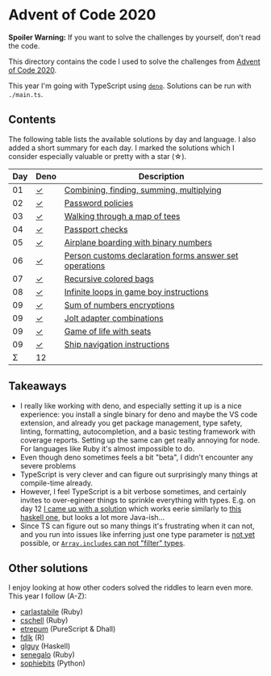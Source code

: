 Advent of Code 2020
===================

**Spoiler Warning:** If you want to solve the challenges by yourself, don't read the code.

This directory contains the code I used to solve the challenges from [Advent of Code 2020](http://adventofcode.com/2020).

This year I'm going with TypeScript using [`deno`](https://deno.land/). Solutions can be run with `./main.ts`.

Contents
--------

The following table lists the available solutions by day and language. I also
added a short summary for each day. I marked the solutions which I consider
especially valuable or pretty with a star (☆).

Day | Deno         | Description
----|-------------|--------------------------------------------------------------
01  | [✓][deno01] | [Combining, finding, summing, multiplying][aoc01]
02  | [✓][deno02] | [Password policies][aoc02]
03  | [✓][deno03] | [Walking through a map of tees][aoc03]
04  | [✓][deno04] | [Passport checks][aoc04]
05  | [✓][deno05] | [Airplane boarding with binary numbers][aoc05]
06  | [✓][deno06] | [Person customs declaration forms answer set operations][aoc06]
07  | [✓][deno07] | [Recursive colored bags][aoc07]
08  | [✓][deno08] | [Infinite loops in game boy instructions][aoc08]
09  | [✓][deno09] | [Sum of numbers encryptions][aoc09]
09  | [✓][deno10] | [Jolt adapter combinations][aoc10]
09  | [✓][deno11] | [Game of life with seats][aoc11]
09  | [✓][deno12] | [Ship navigation instructions][aoc12]
Σ   |          12 |

Takeaways
---------

* I really like working with deno, and especially setting it up is a nice experience: you install a single binary for deno and maybe the VS code extension, and already you get package management, type safety, linting, formatting, autocompletion, and a basic testing framework with coverage reports. Setting up the same can get really annoying for node. For languages like Ruby it's almost impossible to do.
* Even though deno sometimes feels a bit "beta", I didn't encounter any severe problems
* TypeScript is very clever and can figure out surprisingly many things at compile-time already.
* However, I feel TypeScript is a bit verbose sometimes, and certainly invites to over-egineer things to sprinkle everything with types. E.g. on day 12 [I came up with a solution][deno12] which works eerie similarly to [this haskell one](https://github.com/glguy/advent2020/blob/master/execs/Day12.hs), but looks a lot more Java-ish...
* Since TS can figure out so many things it's frustrating when it can not, and you run into issues like inferring just one type parameter is [not yet](https://github.com/microsoft/TypeScript/pull/26349) possible, or [`Array.includes` can not "filter" types](https://github.com/microsoft/TypeScript/issues/26255).

Other solutions
---------------

I enjoy looking at how other coders solved the riddles to learn even more. This
year I follow (A-Z):

* [carlastabile](https://github.com/carlastabile/advent-of-code-2020) (Ruby)
* [cschell](https://github.com/cschell/adventofcode/tree/master/2020) (Ruby)
* [etrepum](https://github.com/etrepum/aoc-2020) (PureScript & Dhall)
* [fdlk](https://github.com/fdlk/advent-2020) (R)
* [glguy](https://github.com/glguy/advent2020) (Haskell)
* [senegalo](https://github.com/senegalo/advent-of-code-2020) (Ruby)
* [sophiebits](https://github.com/sophiebits/adventofcode/tree/main/2020) (Python)

 [aoc01]: http://adventofcode.com/2020/day/1
 [aoc02]: http://adventofcode.com/2020/day/2
 [aoc03]: http://adventofcode.com/2020/day/3
 [aoc04]: http://adventofcode.com/2020/day/4
 [aoc05]: http://adventofcode.com/2020/day/5
 [aoc06]: http://adventofcode.com/2020/day/6
 [aoc07]: http://adventofcode.com/2020/day/7
 [aoc08]: http://adventofcode.com/2020/day/8
 [aoc09]: http://adventofcode.com/2020/day/9
 [aoc10]: http://adventofcode.com/2020/day/10
 [aoc11]: http://adventofcode.com/2020/day/11
 [aoc12]: http://adventofcode.com/2020/day/12
 [deno01]: day01/main.ts
 [deno02]: day02/main.ts
 [deno03]: day03/main.ts
 [deno04]: day04/main.ts
 [deno05]: day05/main.ts
 [deno06]: day06/main.ts
 [deno07]: day07/main.ts
 [deno08]: day08/main.ts
 [deno09]: day09/main.ts
 [deno10]: day10/main.ts
 [deno11]: day11/main.ts
 [deno12]: day12/main.ts
